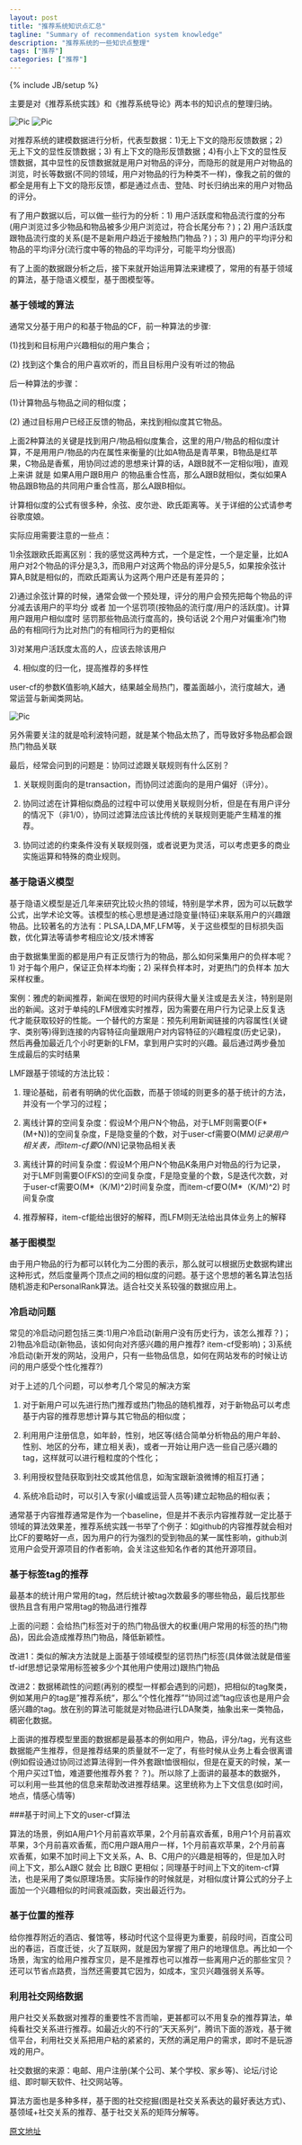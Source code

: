 ```yaml
---
layout: post
title: "推荐系统知识点汇总"
tagline: "Summary of recommendation system knowledge"
description: "推荐系统的一些知识点整理"
tags: ["推荐"]
categories: ["推荐"]
---
```

{% include JB/setup %}


主要是对《推荐系统实践》和《推荐系统导论》两本书的知识点的整理归纳。

<img src="/assets/media/20140314_1.jpg" alt="Pic" class="img-center">

<img src="/assets/media/20140314_2.jpg" alt="Pic" class="img-center">

对推荐系统的建模数据进行分析，代表型数据：1)无上下文的隐形反馈数据；2) 无上下文的显性反馈数据；3) 有上下文的隐形反馈数据；4)有小上下文的显性反馈数据，其中显性的反馈数据就是用户对物品的评分，而隐形的就是用户对物品的浏览，时长等数据(不同的领域，用户对物品的行为种类不一样)，像我之前的做的都全是用有上下文的隐形反馈，都是通过点击、登陆、时长归纳出来的用户对物品的评分。

有了用户数据以后，可以做一些行为的分析：1) 用户活跃度和物品流行度的分布(用户浏览过多少物品和物品被多少用户浏览过，符合长尾分布？)；2) 用户活跃度跟物品流行度的关系(是不是新用户趋近于接触热门物品？)；3) 用户的平均评分和物品的平均评分(流行度中等的物品的平均评分，可能平均分很高)

有了上面的数据跟分析之后，接下来就开始运用算法来建模了，常用的有基于领域的算法，基于隐语义模型，基于图模型等。


### 基于领域的算法
通常又分基于用户的和基于物品的CF，前一种算法的步骤:

(1)找到和目标用户兴趣相似的用户集合；

(2) 找到这个集合的用户喜欢听的，而且目标用户没有听过的物品

后一种算法的步骤：

(1)计算物品与物品之间的相似度；

(2) 通过目标用户已经正反馈的物品，来找到相似度其它物品。

上面2种算法的关键是找到用户/物品相似度集合，这里的用户/物品的相似度计算，不是用用户/物品的内在属性来衡量的(比如A物品是青苹果，B物品是红苹果，C物品是香蕉，用协同过滤的思想来计算的话，A跟B就不一定相似哦)，直观上来讲 就是 如果A用户跟B用户 的物品重合性高，那么A跟B就相似，类似如果A物品跟B物品的共同用户重合性高，那么A跟B相似。
       
计算相似度的公式有很多种，余弦、皮尔逊、欧氏距离等。关于详细的公式请参考谷歌度娘。

实际应用需要注意的一些点：

1)余弦跟欧氏距离区别：我的感觉这两种方式，一个是定性，一个是定量，比如A用户对2个物品的评分是3,3，而B用户对这两个物品的评分是5,5，如果按余弦计算A,B就是相似的，而欧氏距离认为这两个用户还是有差异的；

2)通过余弦计算的时候，通常会做一个预处理，评分的用户会预先把每个物品的评分减去该用户的平均分 或者 加一个惩罚项(按物品的流行度/用户的活跃度)。计算用户跟用户相似度时 惩罚那些物品流行度高的，换句话说 2个用户对偏重冷门物品的有相同行为比对热门的有相同行为的更相似

3)对某用户活跃度太高的人，应该去除该用户

4) 相似度的归一化，提高推荐的多样性

user-cf的参数K值影响,K越大，结果越全局热门，覆盖面越小，流行度越大，通常运营与新闻类网站。

	   
<img src="/assets/media/20140314_3.png" alt="Pic" class="img-center">

另外需要关注的就是哈利波特问题，就是某个物品太热了，而导致好多物品都会跟热门物品关联

最后，经常会问到的问题是：协同过滤跟关联规则有什么区别？

1. 关联规则面向的是transaction，而协同过滤面向的是用户偏好（评分）。

2. 协同过滤在计算相似商品的过程中可以使用关联规则分析，但是在有用户评分的情况下（非1/0），协同过滤算法应该比传统的关联规则更能产生精准的推荐。

3. 协同过滤的约束条件没有关联规则强，或者说更为灵活，可以考虑更多的商业实施运算和特殊的商业规则。

	   
###  基于隐语义模型

基于隐语义模型是近几年来研究比较火热的领域，特别是学术界，因为可以玩数学公式，出学术论文等。该模型的核心思想是通过隐变量(特征)来联系用户的兴趣跟物品。比较著名的方法有：PLSA,LDA,MF,LFM等，关于这些模型的目标损失函数，优化算法等请参考相应论文/技术博客

由于数据集里面的都是用户有正反馈行为的物品，那么如何采集用户的负样本呢？1) 对于每个用户，保证正负样本均衡；2) 采样负样本时，对更热门的负样本 加大采样权重。

案例：雅虎的新闻推荐，新闻在很短的时间内获得大量关注或是去关注，特别是刚出的新闻。这对于单纯的LFM很难实时推荐，因为需要在用户行为记录上反复迭代才能获取较好的性能。一个替代的方案是：预先利用新闻链接的内容属性(关键字、类别等)得到连接的内容特征向量跟用户对内容特征的兴趣程度(历史记录)，然后再叠加最近几个小时更新的LFM，拿到用户实时的兴趣。最后通过两步叠加生成最后的实时结果

LMF跟基于领域的方法比较：

1. 理论基础，前者有明确的优化函数，而基于领域的则更多的基于统计的方法，并没有一个学习的过程；

2. 离线计算的空间复杂度：假设M个用户N个物品，对于LMF则需要O(F*(M+N))的空间复杂度，F是隐变量的个数，对于user-cf需要O(M*M)记录用户相关表，而item-cf要O(N*N)记录物品相关表

3. 离线计算的时间复杂度：假设M个用户N个物品K条用户对物品的行为记录，对于LMF则需要O(F*K*S)的空间复杂度，F是隐变量的个数，S是迭代次数，对于user-cf需要O(M*（K/M)^2)时间复杂度，而item-cf要O(M*（K/M)^2) 时间复杂度

4. 推荐解释，item-cf能给出很好的解释，而LFM则无法给出具体业务上的解释


### 基于图模型

由于用户物品的行为都可以转化为二分图的表示，那么就可以根据历史数据构建出这种形式，然后度量两个顶点之间的相似度的问题。基于这个思想的著名算法包括随机游走和PersonalRank算法。适合社交关系较强的数据应用上。


### 冷启动问题

常见的冷启动问题包括三类:1)用户冷启动(新用户没有历史行为，该怎么推荐？)；2)物品冷启动(新物品，该如何向对齐感兴趣的用户推荐? item-cf受影响)；3)系统冷启动(新开发的网站，没用户，只有一些物品信息，如何在网站发布的时候让访问的用户感受个性化推荐?)

对于上述的几个问题，可以参考几个常见的解决方案

1. 对于新用户可以先进行热门推荐或热门物品的随机推荐，对于新物品可以考虑基于内容的推荐思想计算与其它物品的相似度；

2. 利用用户注册信息，如年龄，性别，地区等(结合简单分析物品的用户年龄、性别、地区的分布，建立相关表)，或者一开始让用户选一些自己感兴趣的tag，这样就可以进行粗粒度的个性化；

3. 利用授权登陆获取到社交或其他信息，如淘宝跟新浪微博的相互打通；

4. 系统冷启动时，可以引入专家(小编或运营人员等)建立起物品的相似表；

通常基于内容推荐通常是作为一个baseline，但是并不表示内容推荐就一定比基于领域的算法效果差，推荐系统实践一书举了个例子：如github的内容推荐就会相对比CF的要略好一点，因为用户的行为强烈的受到物品的某一属性影响，github浏览用户会受开源项目的作者影响，会关注这些知名作者的其他开源项目。
	 

### 基于标签tag的推荐

最基本的统计用户常用的tag，然后统计被tag次数最多的哪些物品，最后找那些很热且含有用户常用tag的物品进行推荐

上面的问题：会给热门标签对于的热门物品很大的权重(用户常用的标签的热门物品)，因此会造成推荐热门物品，降低新颖性。

改进1：类似的解决方法就是上面基于领域模型的惩罚热门标签(具体做法就是借鉴tf-idf思想记录常用标签被多少个其他用户使用过)跟热门物品

改进2：数据稀疏性的问题(再别的模型一样都会遇到的问题)，把相似的tag聚类，例如某用户的tag是”推荐系统“，那么“个性化推荐”“协同过滤”tag应该也是用户会感兴趣的tag。放在别的算法可能就是对物品进行LDA聚类，抽象出来一类物品，稠密化数据。

上面讲的推荐模型里面的数据都是最基本的例如用户，物品，评分/tag，光有这些数据能产生推荐，但是推荐结果的质量就不一定了，有些时候从业务上看会很离谱(例如假设通过协同过滤算法得到一件外套跟t恤很相似，但是在夏天的时候，某一个用户买过T恤，难道要他推荐外套？？)。所以除了上面讲的最基本的数据外，可以利用一些其他的信息来帮助改进推荐结果。这里统称为上下文信息(如时间，地点，情感心情等)

###基于时间上下文的user-cf算法

算法的场景，例如A用户1个月前喜欢苹果，2个月前喜欢香蕉，B用户1个月前喜欢苹果，3个月前喜欢香蕉，而C用户跟A用户一样，1个月前喜欢苹果，2个月前喜欢香蕉，如果不加时间上下文关系，A、B、C用户的兴趣是相等的，但是加入时间上下文，那么A跟C 就会 比 B跟C 更相似；同理基于时间上下文的item-cf算法，也是采用了类似原理场景。实际操作的时候就是，对相似度计算公式的分子上面加一个兴趣相似的时间衰减函数，突出最近行为。


### 基于位置的推荐

给你推荐附近的酒店、餐馆等，移动时代这个显得更为重要，前段时间，百度公司出的春运，百度迁徙，火了互联网，就是因为掌握了用户的地理信息。再比如一个场景，淘宝的给用户推荐宝贝，是不是推荐也可以推荐一些离用户近的那些宝贝？还可以节省点路费，当然还需要其它因为，如成本，宝贝兴趣强弱关系等。


### 利用社交网络数据
用户社交关系数据对推荐的重要性不言而喻，更甚都可以不用复杂的推荐算法，单纯看社交关系进行推荐。如最近火的不行的”天天系列“，腾讯下面的游戏，基于微信平台，利用社交关系把用户粘的紧紧的，天然的满足用户的需求，即时不是玩游戏的用户。

社交数据的来源：电邮、用户注册(某个公司、某个学校、家乡等)、论坛/讨论组、即时聊天软件、社交网站等。

算法方面也是多种多样，基于图的社交挖掘(图是社交关系表达的最好表达方式)、基领域+社交关系的推荐、基于社交关系的矩阵分解等。

[原文地址][post]

[post]: http://www.cnblogs.com/downtjs/p/3785320.html










